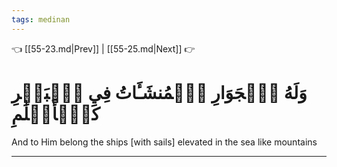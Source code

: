 ```yaml
---
tags: medinan
---
```


👈 [[55-23.md|Prev]] | [[55-25.md|Next]] 👉

# وَلَهُ ٱلۡجَوَارِ ٱلۡمُنشَـَٔاتُ فِي ٱلۡبَحۡرِ كَٱلۡأَعۡلَٰمِ

And to Him belong the ships [with sails] elevated in the sea like mountains

---

